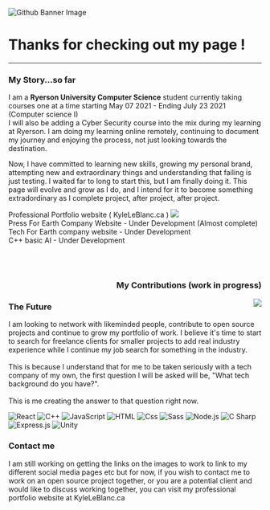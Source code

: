 

![Github Banner Image](https://github.com/tiberiusnero560/kyle-leblanc-portfolio/blob/main/github-banner.jpg)






<h1>Thanks for checking out my page ! </h1>
<hr> 
<h3> My Story...so far </h3>
<p>I am a <strong>Ryerson University Computer Science</strong> student currently taking courses one at a time starting May 07 2021 - Ending July 23 2021 (Computer science I)<br>
   I will also be adding a Cyber Security course into the mix during my learning at Ryerson. I am doing my learning online remotely, continuing to document my journey and          enjoying the process, not just looking towards the destination. 

Now, I have committed to learning new skills, growing my personal brand, attempting new and extraordinary things and understanding that failing is just testing. 
I waited far to long to start this, but I am finally doing it. This page will evolve and grow as I do, and I intend for it to become something extradordinary as I complete project, after project, after project. 
</p>

Professional Portfolio website ( KyleLeBlanc.ca ) <img src="https://img.icons8.com/cute-clipart/35/000000/checked-checkbox.png"/> <br>
Press For Earth Company Website - Under Development (Almost complete) <br>
Tech For Earth company website - Under Development <br>
C++ basic AI - Under Development <br>


<section>
<br><br><h3 align="right"> My Contributions (work in progress) </h3>
 <img align="right" src="https://github-readme-stats.vercel.app/api/?username=TiberiusNero560&theme=monokai" />

<h3> The Future </h3>
<p> I am looking to network with likeminded people, contribute to open source projects and continue to grow my portfolio of work.
    I believe it's time to start to search for freelance clients for smaller projects to add real industry experience while I continue my job search for 
    something in the industry. <br> <br>
    This is because I understand that for me to be taken seriously with a tech company of my own, the first question I will be asked will be, "What       tech background do you     have?". <br> <br>
    This is me creating the answer to that question right now. 
</p>

</section>



<p>
  <img alt="React" src="https://img.shields.io/badge/React-61DAFB?logo=react&logoColor=white&style=for-the-badge" />
  <img alt="C++" src="https://img.shields.io/badge/C++-E10098?logo=C&logoColor=white&style=for-the-badge" />
  <img alt="JavaScript" src="https://img.shields.io/badge/JavaScript-F7DF1E?logo=javascript&logoColor=white&style=for-the-badge" />
  <img alt="HTML" src="https://img.shields.io/badge/HTML-E34F26?logo=html5&logoColor=white&style=for-the-badge" />
  <img alt="Css" src="https://img.shields.io/badge/CSS-1572B6?logo=css3&logoColor=white&style=for-the-badge" />
  <img alt="Sass" src="https://img.shields.io/badge/Sass-CC6699?logo=sass&logoColor=white&style=for-the-badge" />
  <img alt="Node.js" src="https://img.shields.io/badge/Node.js-E10098?logo=Node.js&logoColor=white&style=for-the-badge" />
  <img alt="C Sharp" src="https://img.shields.io/badge/C%23-239120?logo=c-sharp&logoColor=white&style=for-the-badge" />
  <img alt="Express.js" src="https://img.shields.io/badge/Express.js-E10098?logo=express&logoColor=white&style=for-the-badge" />

  <img alt="Unity" src="https://img.shields.io/badge/Unity-000000?logo=unity&logoColor=white&style=for-the-badge" />
</p>



<h3> Contact me </h3>
<p>   I am still working on getting the links on the images to work to link to my different social media pages etc
      but for now, if you wish to contact me to work on an open source project together, or you are a potential client and would like to discuss
      working together, you can visit my professional portfolio website at 
     KyleLeBlanc.ca
</p> 
    
    
    




